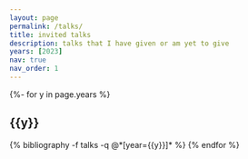 ```yaml
---
layout: page
permalink: /talks/
title: invited talks
description: talks that I have given or am yet to give
years: [2023]
nav: true
nav_order: 1
---
```


<div class="talks">

{%- for y in page.years %}
  <h2 class="year">{{y}}</h2>
    {% bibliography -f talks -q @*[year={{y}}]* %}
{% endfor %}

</div>